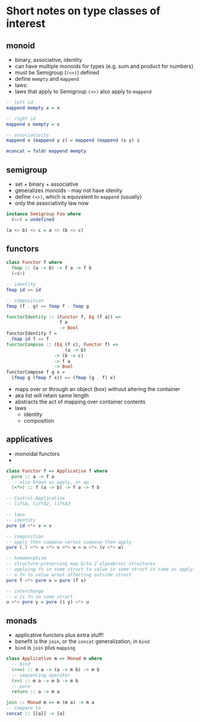 # Short notes on type classes of interest

## monoid

- binary, associative, identity
- can have multiple monoids for types (e.g. sum and product for numbers)
- must be Semigroup (`(<>)`) defined
- define `mempty` and `mappend`
- laws:
- laws that apply to Semigroup `(<>)` also apply to `mappend`

```haskell
-- left id
mappend mempty x = x

-- right id
mappend x mempty = x

-- associativity
mappend x (mappend y z) = mappend (mappend (x y) z

mconcat = foldr mappend mempty
```

## semigroup

- set + binary + associative
- generalizes monoids - may not have idenity
- define `(<>)`, which is equivalent to `mappend` (usually)
- only the associativity law now

```haskell
instance Semigroup Foo where
  (<>) = undefined

(a <> b) <> c = a <> (b <> c)
```

## functors

```haskell
class Functor f where
  fmap :: (a -> b) -> f a -> f b
  (<$>)

-- identity
fmap id == id

-- composition
fmap (f . g) == fmap f . fmap g

functorIdentity :: (Functor f, Eq (f a)) =>
                    f a
                    -> Bool
functorIdentity f =
  fmap id f == f
functorCompose :: (Eq (f c), Functor f) =>
                      (a -> b)
                  -> (b -> c)
                  -> f a
                  -> Bool
functorCompose f g x =
  (fmap g (fmap f x)) == (fmap (g . f) x)
```

- maps over or through an object (box) without altering the container
- aka list will retain same length
- abstracts the act of mapping over container contents
- laws
  - identity
  - composition

## applicatives

- monoidal functors
-

```haskell
class Functor f => Applicative f where
  pure :: a -> f a
  -- also known as apply, or ap
  (<*>) :: f (a -> b) -> f a -> f b

-- Control.Applicative
-- liftA, liftA2, liftA3

-- laws
-- identity
pure id <*> v = v

-- composition
-- apply then compose versus compose then apply
pure (.) <*> u <*> v <*> w = u <*> (v <*> w)

-- homomorphism
-- structure-preserving map b/tw 2 algeabraic structures
-- applying fn in some struct to value in some struct is same as applying
-- a fn to value w/out affecting outside struct
pure f <*> pure x = pure (f x)

-- interchange
-- u is fn in some struct
u <*> pure y = pure ($ y) <*> u
```

## monads

- applicative functors plus extra stuff!
- benefit is the `join`, or the `concat` generalization, in `bind`
- `bind` is `join` plus `mapping`

```haskell
class Applicative m => Monad m where
  -- bind
  (>>=) :: m a -> (a -> m b) -> m b
  -- sequencing operator
  (>>) :: m a -> m b -> m b
  -- pure
  return :: a -> m a

join :: Monad m => m (m a) -> m a
-- compare to
concat :: [[a]] -> [a]
```
